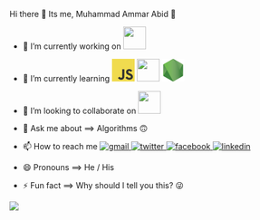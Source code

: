 Hi there 👋 Its me, Muhammad Ammar Abid 💙  

- 🔭 I’m currently working on 
   <img width="40px" height="40px" src="https://code.fb.com/wp-content/uploads/2016/05/2000px-Python-logo-notext.svg_.png" style="max-width:100%;">   
- 🌱 I’m currently learning  <img width="40px" height="40px" src="https://raw.githubusercontent.com/github/explore/80688e429a7d4ef2fca1e82350fe8e3517d3494d/topics/javascript/javascript.png" alt="javascript" style="max-width:100%;"> <img width="40px" height="40px" src="https://academind.com/static/82471063091d8dd5c25baba64914d893/c1b63/flutter.png" style="max-width:100%;"> <img width="40px" height="40px" src="https://raw.githubusercontent.com/github/explore/fbceb94436312b6dacde68d122a5b9c7d11f9524/topics/nodejs/nodejs.png" alt="nodejs" style="max-width:100%;">

- 👯 I’m looking to collaborate on  <img width="40px" height="40px" src="https://academind.com/static/82471063091d8dd5c25baba64914d893/c1b63/flutter.png" style="max-width:100%;"> 
- 💬 Ask me about ==> Algorithms 🙃
- 📫 How to reach me   <a href="mailto:ammarabid890@gmail.com">
  <img alt="gmail" src="https://camo.githubusercontent.com/8e59d6f8d8b35b31eff433c03964ad2dd4484246/68747470733a2f2f696d672e736869656c64732e696f2f62616467652f676d61696c2d2532334431343833362e7376673f267374796c653d666f722d7468652d6261646765266c6f676f3d476d61696c266c6f676f436f6c6f723d7768697465" data-canonical-src="https://img.shields.io/badge/gmail-%23D14836.svg?&amp;style=for-the-badge&amp;logo=Gmail&amp;logoColor=white" style="max-width:100%;">
</a> <a href="https://twitter.com/AmmarAbid92_90" rel="nofollow">
  <img alt="twitter" src="https://camo.githubusercontent.com/f6bc8eba24f0d279574852c1a85f0ade22be62ad/68747470733a2f2f696d672e736869656c64732e696f2f62616467652f747769747465722d2532333144413146322e7376673f267374796c653d666f722d7468652d6261646765266c6f676f3d74776974746572266c6f676f436f6c6f723d7768697465" data-canonical-src="https://img.shields.io/badge/twitter-%231DA1F2.svg?&amp;style=for-the-badge&amp;logo=twitter&amp;logoColor=white" style="max-width:100%;">
</a> <a href="https://www.facebook.com/profile.php?id=100010023240193" rel="nofollow">
  <img alt="facebook" src="https://camo.githubusercontent.com/caecb22b29549422db0d0b74860a5530439a0247/68747470733a2f2f696d672e736869656c64732e696f2f62616467652f66616365626f6f6b2d2532333138373766322e7376673f267374796c653d666f722d7468652d6261646765266c6f676f3d66616365626f6f6b266c6f676f436f6c6f723d7768697465" data-canonical-src="https://img.shields.io/badge/facebook-%231877f2.svg?&amp;style=for-the-badge&amp;logo=facebook&amp;logoColor=white" style="max-width:100%;"> </a>
  <a href="https://www.linkedin.com/in/ammar-abid-7645951b7/" rel="nofollow">
  <img alt="linkedin" src="https://camo.githubusercontent.com/1dcd5055f954bdffc97262ea35813b55f8af3faf/68747470733a2f2f696d672e736869656c64732e696f2f62616467652f6c696e6b6564696e2d2532333030373742352e7376673f267374796c653d666f722d7468652d6261646765266c6f676f3d6c696e6b6564496e266c6f676f436f6c6f723d7768697465" data-canonical-src="https://img.shields.io/badge/linkedin-%230077B5.svg?&amp;style=for-the-badge&amp;logo=linkedIn&amp;logoColor=white" style="max-width:100%;"> </a> 

- 😄 Pronouns ==> He / His
- ⚡ Fun fact ==> Why should I tell you this? 😜 

<img src="https://github-readme-stats.vercel.app/api?username=Ammar-Abid92&&show_icons=true&title_color=38E0FF&icon_color=bb2acf&text_color=FFFFFF&bg_color=003C47">
